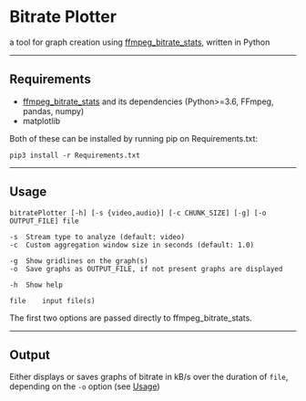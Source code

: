 # Bitrate Plotter
a tool for graph creation using [ffmpeg_bitrate_stats](https://github.com/slhck/ffmpeg-bitrate-stats), written in Python

----------------
## Requirements

+ [ffmpeg_bitrate_stats](https://github.com/slhck/ffmpeg-bitrate-stats) and its dependencies (Python>=3.6, FFmpeg, pandas, numpy)
+ matplotlib

Both of these can be installed by running pip on Requirements.txt:

	pip3 install -r Requirements.txt

----------------
## Usage

	bitratePlotter [-h] [-s {video,audio}] [-c CHUNK_SIZE] [-g] [-o OUTPUT_FILE] file

	-s	Stream type to analyze (default: video)
	-c	Custom aggregation window size in seconds (default: 1.0)

	-g	Show gridlines on the graph(s)
	-o	Save graphs as OUTPUT_FILE, if not present graphs are displayed

	-h	Show help

	file	input file(s)

The first two options are passed directly to ffmpeg_bitrate_stats.

---------------
## Output

Either displays or saves graphs of bitrate in kB/s over the duration of `file`, depending on the `-o` option (see [Usage](#Usage))
